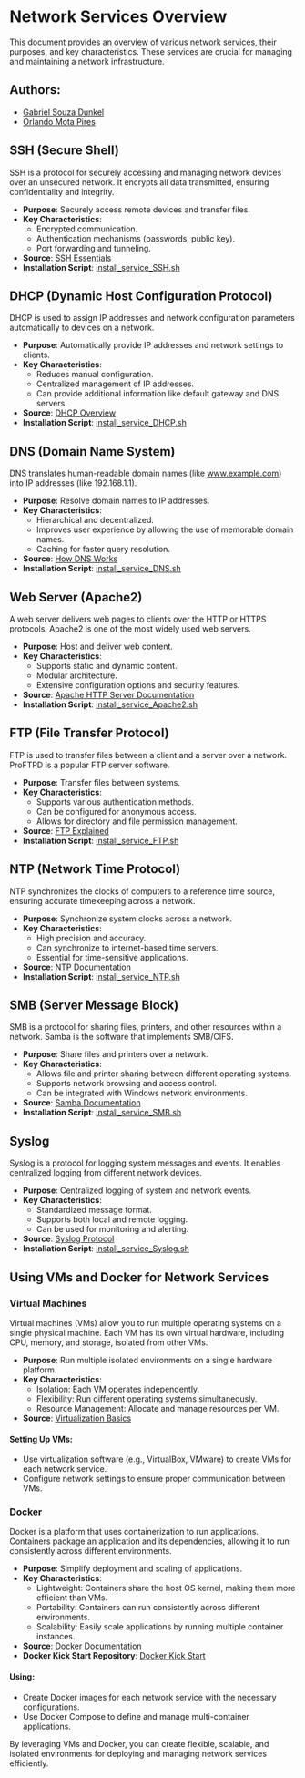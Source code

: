# Network Services Overview

This document provides an overview of various network services, their purposes, and key characteristics. These services are crucial for managing and maintaining a network infrastructure.

## Authors: 

- [Gabriel Souza Dunkel](https://github.com/gabrielsdunkel)
- [Orlando Mota Pires](https://github.com/orlandomotapires)

## SSH (Secure Shell)

SSH is a protocol for securely accessing and managing network devices over an unsecured network. It encrypts all data transmitted, ensuring confidentiality and integrity.

- **Purpose**: Securely access remote devices and transfer files.
- **Key Characteristics**:
  - Encrypted communication.
  - Authentication mechanisms (passwords, public key).
  - Port forwarding and tunneling.
- **Source**: [SSH Essentials](https://www.ssh.com/ssh/protocol/)
- **Installation Script**: [install_service_SSH.sh](https://github.com/orlandomotapires/NetworkServicesSetup/blob/main/install_service_SSH.sh)

## DHCP (Dynamic Host Configuration Protocol)

DHCP is used to assign IP addresses and network configuration parameters automatically to devices on a network.

- **Purpose**: Automatically provide IP addresses and network settings to clients.
- **Key Characteristics**:
  - Reduces manual configuration.
  - Centralized management of IP addresses.
  - Can provide additional information like default gateway and DNS servers.
- **Source**: [DHCP Overview](https://www.webopedia.com/definitions/dhcp/)
- **Installation Script**: [install_service_DHCP.sh](https://github.com/orlandomotapires/NetworkServicesSetup/blob/main/install_service_DHCP.sh)

## DNS (Domain Name System)

DNS translates human-readable domain names (like www.example.com) into IP addresses (like 192.168.1.1).

- **Purpose**: Resolve domain names to IP addresses.
- **Key Characteristics**:
  - Hierarchical and decentralized.
  - Improves user experience by allowing the use of memorable domain names.
  - Caching for faster query resolution.
- **Source**: [How DNS Works](https://www.cloudflare.com/learning/dns/what-is-dns/)
- **Installation Script**: [install_service_DNS.sh](https://github.com/orlandomotapires/NetworkServicesSetup/blob/main/install_service_DNS.sh)

## Web Server (Apache2)

A web server delivers web pages to clients over the HTTP or HTTPS protocols. Apache2 is one of the most widely used web servers.

- **Purpose**: Host and deliver web content.
- **Key Characteristics**:
  - Supports static and dynamic content.
  - Modular architecture.
  - Extensive configuration options and security features.
- **Source**: [Apache HTTP Server Documentation](https://httpd.apache.org/docs/)
- **Installation Script**: [install_service_Apache2.sh](https://github.com/orlandomotapires/NetworkServicesSetup/blob/main/install_service_WEB.sh)

## FTP (File Transfer Protocol)

FTP is used to transfer files between a client and a server over a network. ProFTPD is a popular FTP server software.

- **Purpose**: Transfer files between systems.
- **Key Characteristics**:
  - Supports various authentication methods.
  - Can be configured for anonymous access.
  - Allows for directory and file permission management.
- **Source**: [FTP Explained](https://www.hostinger.com/tutorials/ftp)
- **Installation Script**: [install_service_FTP.sh](https://github.com/orlandomotapires/NetworkServicesSetup/blob/main/install_service_FTP.sh)

## NTP (Network Time Protocol)

NTP synchronizes the clocks of computers to a reference time source, ensuring accurate timekeeping across a network.

- **Purpose**: Synchronize system clocks across a network.
- **Key Characteristics**:
  - High precision and accuracy.
  - Can synchronize to internet-based time servers.
  - Essential for time-sensitive applications.
- **Source**: [NTP Documentation](http://www.ntp.org/documentation.html)
- **Installation Script**: [install_service_NTP.sh](https://github.com/orlandomotapires/NetworkServicesSetup/blob/main/install_service_NTP.sh)

## SMB (Server Message Block)

SMB is a protocol for sharing files, printers, and other resources within a network. Samba is the software that implements SMB/CIFS.

- **Purpose**: Share files and printers over a network.
- **Key Characteristics**:
  - Allows file and printer sharing between different operating systems.
  - Supports network browsing and access control.
  - Can be integrated with Windows network environments.
- **Source**: [Samba Documentation](https://www.samba.org/samba/docs/)
- **Installation Script**: [install_service_SMB.sh](https://github.com/orlandomotapires/NetworkServicesSetup/blob/main/install_service_SMB.sh)

## Syslog

Syslog is a protocol for logging system messages and events. It enables centralized logging from different network devices.

- **Purpose**: Centralized logging of system and network events.
- **Key Characteristics**:
  - Standardized message format.
  - Supports both local and remote logging.
  - Can be used for monitoring and alerting.
- **Source**: [Syslog Protocol](https://tools.ietf.org/html/rfc5424)
- **Installation Script**: [install_service_Syslog.sh](https://github.com/orlandomotapires/NetworkServicesSetup/blob/main/install_service_SYSLOG.sh)

## Using VMs and Docker for Network Services

### Virtual Machines

Virtual machines (VMs) allow you to run multiple operating systems on a single physical machine. Each VM has its own virtual hardware, including CPU, memory, and storage, isolated from other VMs.

- **Purpose**: Run multiple isolated environments on a single hardware platform.
- **Key Characteristics**:
  - Isolation: Each VM operates independently.
  - Flexibility: Run different operating systems simultaneously.
  - Resource Management: Allocate and manage resources per VM.
- **Source**: [Virtualization Basics](https://www.vmware.com/topics/glossary/content/virtual-machine.html)

#### Setting Up VMs:

- Use virtualization software (e.g., VirtualBox, VMware) to create VMs for each network service.
- Configure network settings to ensure proper communication between VMs.

### Docker

Docker is a platform that uses containerization to run applications. Containers package an application and its dependencies, allowing it to run consistently across different environments.

- **Purpose**: Simplify deployment and scaling of applications.
- **Key Characteristics**:
  - Lightweight: Containers share the host OS kernel, making them more efficient than VMs.
  - Portability: Containers can run consistently across different environments.
  - Scalability: Easily scale applications by running multiple container instances.
- **Source**: [Docker Documentation](https://docs.docker.com/get-started/)
- **Docker Kick Start Repository**: [Docker Kick Start](https://github.com/orlandomotapires/docker_kick_start)
  
#### Using:

- Create Docker images for each network service with the necessary configurations.
- Use Docker Compose to define and manage multi-container applications.



By leveraging VMs and Docker, you can create flexible, scalable, and isolated environments for deploying and managing network services efficiently.
